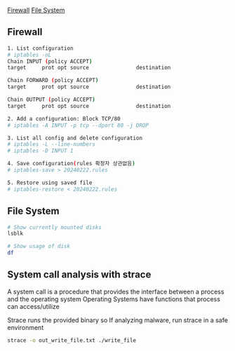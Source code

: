 [Firewall](#firewall)
[File System](#file-system)

## Firewall

```bash
1. List configuration
# iptables -nL
Chain INPUT (policy ACCEPT)
target     prot opt source               destination         

Chain FORWARD (policy ACCEPT)
target     prot opt source               destination         

Chain OUTPUT (policy ACCEPT)
target     prot opt source               destination     

2. Add a configuration: Block TCP/80
# iptables -A INPUT -p tcp --dport 80 -j DROP

3. List all config and delete configuration
# iptables -L --line-numbers
# iptables -D INPUT 1

4. Save configuration(rules 확장자 상관없음)
# iptables-save > 20240222.rules

5. Restore using saved file
# iptables-restore < 20240222.rules

```


## File System
```bash
# Show currently mounted disks
lsblk

# Show usage of disk
df
```

## System call analysis with strace
A system call is a procedure that provides the interface between a process and the operating system
Operating Systems have functions that process can access/utilize

Strace runs the provided binary so If analyzing malware, run strace in a safe environment
```bash
strace -o out_write_file.txt ./write_file
```



